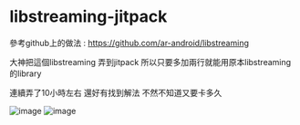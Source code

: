 # libstreaming-jitpack

參考github上的做法 : https://github.com/ar-android/libstreaming

大神把這個libstreaming 弄到jitpack  所以只要多加兩行就能用原本libstreaming的library

連續弄了10小時左右  還好有找到解法  不然不知道又要卡多久

![image](https://user-images.githubusercontent.com/47856036/185862291-111aabab-8602-4ea6-8722-b8b58421da7d.png)
![image](https://user-images.githubusercontent.com/47856036/185862347-71974df5-ea89-4de4-bdeb-fe88fd35f451.png)
